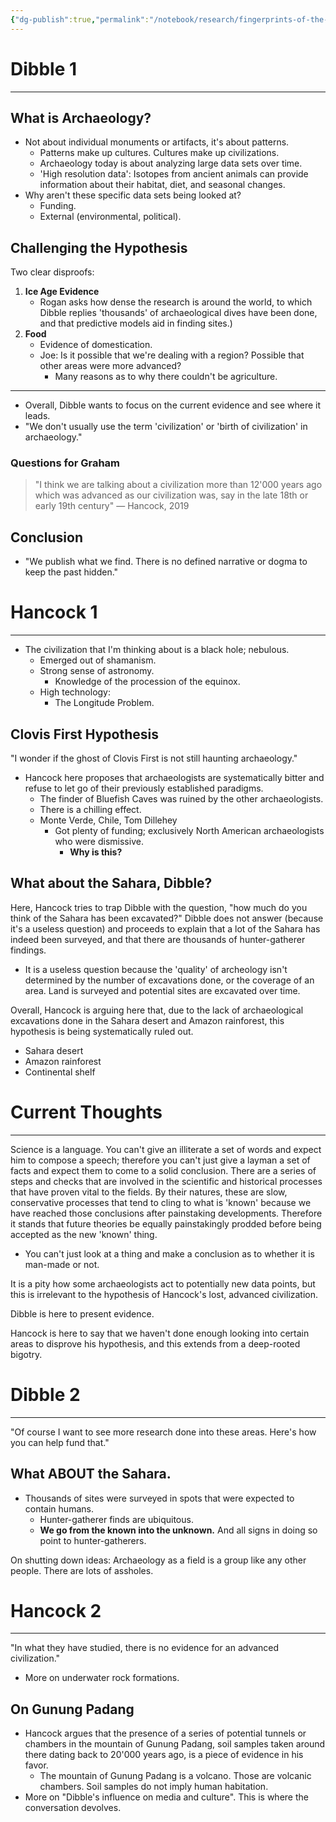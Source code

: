 ```yaml
---
{"dg-publish":true,"permalink":"/notebook/research/fingerprints-of-the-gods-draft/jre-2136-flint-dibble-v-graham-hancock/"}
---
```


# Dibble 1
---
## What is Archaeology?
- Not about individual monuments or artifacts, it's about patterns.
	- Patterns make up cultures. Cultures make up civilizations.
	- Archaeology today is about analyzing large data sets over time.
	- 'High resolution data': Isotopes from ancient animals can provide information about their habitat, diet, and seasonal changes.
- Why aren't these specific data sets being looked at?
	- Funding.
	- External (environmental, political).
## Challenging the Hypothesis
Two clear disproofs:
1. **Ice Age Evidence**
	- Rogan asks how dense the research is around the world, to which Dibble replies 'thousands' of archaeological dives have been done, and that predictive models aid in finding sites.)
2. **Food**
	- Evidence of domestication.
	- Joe: Is it possible that we're dealing with a region? Possible that other areas were more advanced?
		- Many reasons as to why there couldn't be agriculture.
---
- Overall, Dibble wants to focus on the current evidence and see where it leads.
- "We don't usually use the term 'civilization' or 'birth of civilization' in archaeology."

### Questions for Graham
> "I think we are talking about a civilization more than 12'000 years ago which was advanced as our civilization was, say in the late 18th or early 19th century" — Hancock, 2019
## Conclusion
- "We publish what we find. There is no defined narrative or dogma to keep the past hidden."
# Hancock 1
---
- The civilization that I'm thinking about is a black hole; nebulous.
	- Emerged out of shamanism.
	- Strong sense of astronomy.
		- Knowledge of the procession of the equinox.
	- High technology:
		- The Longitude Problem.
## Clovis First Hypothesis
"I wonder if the ghost of Clovis First is not still haunting archaeology."
- Hancock here proposes that archaeologists are systematically bitter and refuse to let go of their previously established paradigms.
	- The finder of Bluefish Caves was ruined by the other archaeologists.
	- There is a chilling effect.
	- Monte Verde, Chile, Tom Dillehey
		- Got plenty of funding; exclusively North American archaeologists who were dismissive.
			- **Why is this?**
## What about the Sahara, Dibble?
Here, Hancock tries to trap Dibble with the question, "how much do you think of the Sahara has been excavated?" Dibble does not answer (because it's a useless question) and proceeds to explain that a lot of the Sahara has indeed been surveyed, and that there are thousands of hunter-gatherer findings.
- It is a useless question because the 'quality' of archeology isn't determined by the number of excavations done, or the coverage of an area. Land is surveyed and potential sites are excavated over time.

Overall, Hancock is arguing here that, due to the lack of archaeological excavations done in the Sahara desert and Amazon rainforest, this hypothesis is being systematically ruled out.
- Sahara desert
- Amazon rainforest
- Continental shelf

# Current Thoughts
---
Science is a language. You can't give an illiterate a set of words and expect him to compose a speech; therefore you can't just give a layman a set of facts and expect them to come to a solid conclusion. There are a series of steps and checks that are involved in the scientific and historical processes that have proven vital to the fields. By their natures, these are slow, conservative processes that tend to cling to what is 'known' because we have reached those conclusions after painstaking developments. Therefore it stands that future theories be equally painstakingly prodded before being accepted as the new 'known' thing.

- You can't just look at a thing and make a conclusion as to whether it is man-made or not. 

It is a pity how some archaeologists act to potentially new data points, but this is irrelevant to the hypothesis of Hancock's lost, advanced civilization.

Dibble is here to present evidence.

Hancock is here to say that we haven't done enough looking into certain areas to disprove his hypothesis, and this extends from a deep-rooted bigotry.

# Dibble 2
---
"Of course I want to see more research done into these areas. Here's how you can help fund that."
## What ABOUT the Sahara.
- Thousands of sites were surveyed in spots that were expected to contain humans.
	- Hunter-gatherer finds are ubiquitous.
	- **We go from the known into the unknown.** And all signs in doing so point to hunter-gatherers.

On shutting down ideas: Archaeology as a field is a group like any other people. There are lots of assholes.

# Hancock 2
---
"In what they have studied, there is no evidence for an advanced civilization."
- More on underwater rock formations.
## On Gunung Padang
- Hancock argues that the presence of a series of potential tunnels or chambers in the mountain of Gunung Padang, soil samples taken around there dating back to 20'000 years ago, is a piece of evidence in his favor.
	- The mountain of Gunung Padang is a volcano. Those are volcanic chambers. Soil samples do not imply human habitation.
- More on "Dibble's influence on media and culture". This is where the conversation devolves.